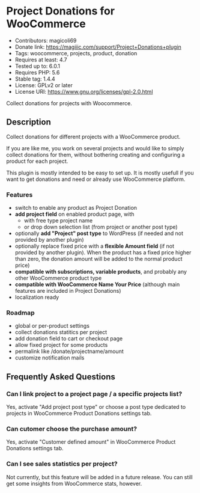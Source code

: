 # Project Donations for WooCommerce
* Contributors: magicoli69
* Donate link: https://magiiic.com/support/Project+Donations+plugin
* Tags: woocommerce, projects, product, donation
* Requires at least: 4.7
* Tested up to: 6.0.1
* Requires PHP: 5.6
* Stable tag: 1.4.4
* License: GPLv2 or later
* License URI: https://www.gnu.org/licenses/gpl-2.0.html

Collect donations for projects with Woocommerce.

## Description

Collect donations for different projects with a WooCommerce product.

If you are like me, you work on several projects and would like to simply collect donations for them, without bothering creating and configuring a product for each project.

This plugin is mostly intended to be easy to set up. It is mostly usefull if you want to get donations and need or already use WooCommerce platform.

### Features

* switch to enable any product as Project Donation
* **add project field** on enabled product page, with
  - with free type project name
  - or drop down selection list (from project or another post type)
* optionally **add "Project" post type** to WordPress (if needed and not provided by another plugin)
* optionally replace fixed price with a **flexible Amount field** (if not provided by another plugin). When the product has a fixed price higher than zero, the donation amount will be added to the normal product price)
* **compatible with subscriptions, variable products**, and probably any other WooCommerce product type
* **compatible with WooCommerce Name Your Price** (although main features are included in Project Donations)
* localization ready

### Roadmap

* global or per-product settings
* collect donations statitics per project
* add donation field to cart or checkout page
* allow fixed project for some products
* permalink like /donate/projectname/amount
* customize notification mails

## Frequently Asked Questions

### Can I link project to a project page / a specific projects list?

Yes, activate "Add project post type" or choose a post type dedicated to projects in WooCommerce Product Donations settings tab.

### Can cutomer choose the purchase amount?

Yes, activate "Customer defined amount" in WooCommerce Product Donations settings tab.

### Can I see sales statistics per project?

Not currently, but this feature will be added in a future release. You can still get some insights from WooCommerce stats, however.

